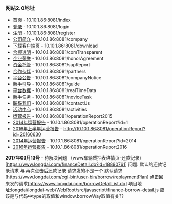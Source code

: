 ### 网站2.0地址

- [首页](http://10.10.1.86:8081/index) - 10.10.1.86:8081/index
- [登录](http://10.10.1.86:8081/login)  - 10.10.1.86:8081/login
- [注册](http://10.10.1.86:8081/register) - 10.10.1.86:8081/register
- [公司简介](http://10.10.1.86:8081/company) - 10.10.1.86:8081/company
- [下载客户端页](http://10.10.1.86:8081/download) - 10.10.1.86:8081/download
- [合规透明](http://10.10.1.86:8081/comTransparent) - 10.10.1.86:8081/comTransparent
- [企业荣誉](http://10.10.1.86:8081/honorAgreement) - 10.10.1.86:8081/honorAgreement
- [资金托管](http://10.10.1.86:8081/supReport) - 10.10.1.86:8081/supReport
- [合作伙伴](http://10.10.1.86:8081/partners) - 10.10.1.86:8081/partners
- [平台公告](http://10.10.1.86:8081/companyNotice) - 10.10.1.86:8081/companyNotice
- [新手引导](http://10.10.1.86:8081/guide) - 10.10.1.86:8081/guide
- [平台数据](http://10.10.1.86:8081/realTimeData) - 10.10.1.86:8081/realTimeData
- [新手任务](http://10.10.1.86:8081/noviceTask) - 10.10.1.86:8081/noviceTask
- [联系我们](http://10.10.1.86:8081/contactUs) - 10.10.1.86:8081/contactUs
- [活动中心](http://10.10.1.86:8081/activities) - 10.10.1.86:8081/activities
- [运营报告](http://10.10.1.86:8081/operationReport2015) - 10.10.1.86:8081/operationReport2015
- [2014年运营报告](http://10.10.1.86:8081/operationReport?id=1) - 10.10.1.86:8081/operationReport?id=1
- [2016年上半年运营报告](http://10.10.1.86:8081/operationReport?id=20160630) - http://10.10.1.86:8081/operationReport?id=20160630
- [2014年运营报告](http://10.10.1.86:8081/operationReport?id=2014) - 10.10.1.86:8081/operationReport?id=2014
- [2016年运营报告](http://10.10.1.86:8081/operationReport2016) - 10.10.1.86:8081/operationReport2016


**2017年03月13号**
	- 待解决问题
	     （www车辆质押表详情页-还款记录)[https://www.longdai.com/financeDetail.do?id=18890761]
	      问题: 默认的还款记录请求 与 再次点击后还款记录 请求发的不是一个
	      默认请求[https://www.longdai.com/cgi-bin/user-bin/borrow/replaymentPlan]  点击回来发的请求[https://www.longdai.com/borrowDetailList.do]
	      项目地址:longdai/longdai-web/WebRoot/src/javascript/finance-borrow-detail.js
	      应该是与代码中type的取值和window.borrowWay取值有关??

